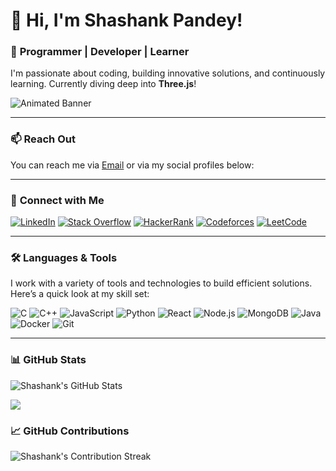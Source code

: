 # 👋 Hi, I'm **Shashank Pandey**!

### 🌱 **Programmer | Developer | Learner**  
I'm passionate about coding, building innovative solutions, and continuously learning. Currently diving deep into **Three.js**!

![Animated Banner](https://media.giphy.com/media/Yl43d90XMPvko/giphy.gif)

---

### 📫 **Reach Out**  
You can reach me via [Email](mailto:s9098544118@gmail.com) or via my social profiles below:

---

### 📡 **Connect with Me**

[![LinkedIn](https://img.shields.io/badge/-LinkedIn-0A66C2?style=flat&logo=linkedin&logoColor=white)](https://linkedin.com/in/shashankpandey2070)
[![Stack Overflow](https://img.shields.io/badge/StackOverflow-FFC107?style=flat&logo=stackoverflow&logoColor=white)](https://stackoverflow.com/users/21217446/shashank-pandey)
[![HackerRank](https://img.shields.io/badge/HackerRank-2EC866?style=flat&logo=hackerrank&logoColor=white)](https://www.hackerrank.com/hydro2070)
[![Codeforces](https://img.shields.io/badge/Codeforces-1F8AC8?style=flat&logo=codeforces&logoColor=white)](https://codeforces.com/profile/s9098544118)
[![LeetCode](https://img.shields.io/badge/LeetCode-FFA116?style=flat&logo=leetcode&logoColor=white)](https://www.leetcode.com/hydro2070)

---

### 🛠️ **Languages & Tools**
I work with a variety of tools and technologies to build efficient solutions. Here’s a quick look at my skill set:

![C](https://img.shields.io/badge/-C-00599C?style=flat&logo=c&logoColor=white)
![C++](https://img.shields.io/badge/-C++-00599C?style=flat&logo=cplusplus&logoColor=white)
![JavaScript](https://img.shields.io/badge/-JavaScript-323330?style=flat&logo=javascript&logoColor=F7DF1E)
![Python](https://img.shields.io/badge/-Python-3776AB?style=flat&logo=python&logoColor=white)
![React](https://img.shields.io/badge/-React-61DAFB?style=flat&logo=react&logoColor=black)
![Node.js](https://img.shields.io/badge/-Node.js-339933?style=flat&logo=node.js&logoColor=white)
![MongoDB](https://img.shields.io/badge/-MongoDB-47A248?style=flat&logo=mongodb&logoColor=white)
![Java](https://img.shields.io/badge/-Java-007396?style=flat&logo=java&logoColor=white)
![Docker](https://img.shields.io/badge/-Docker-2496ED?style=flat&logo=docker&logoColor=white)
![Git](https://img.shields.io/badge/-Git-F1502F?style=flat&logo=git&logoColor=white)

---

### 📊 **GitHub Stats**

![Shashank's GitHub Stats](https://github-readme-stats.vercel.app/api?username=hydro2070&show_icons=true&count_private=true&theme=radical)

[![](https://visitcount.itsvg.in/api?id=HYDRO2070&icon=0&color=0)](https://visitcount.itsvg.in)

### 📈 **GitHub Contributions**

![Shashank's Contribution Streak](https://github-readme-streak-stats.herokuapp.com/?user=hydro2070&theme=dark)


